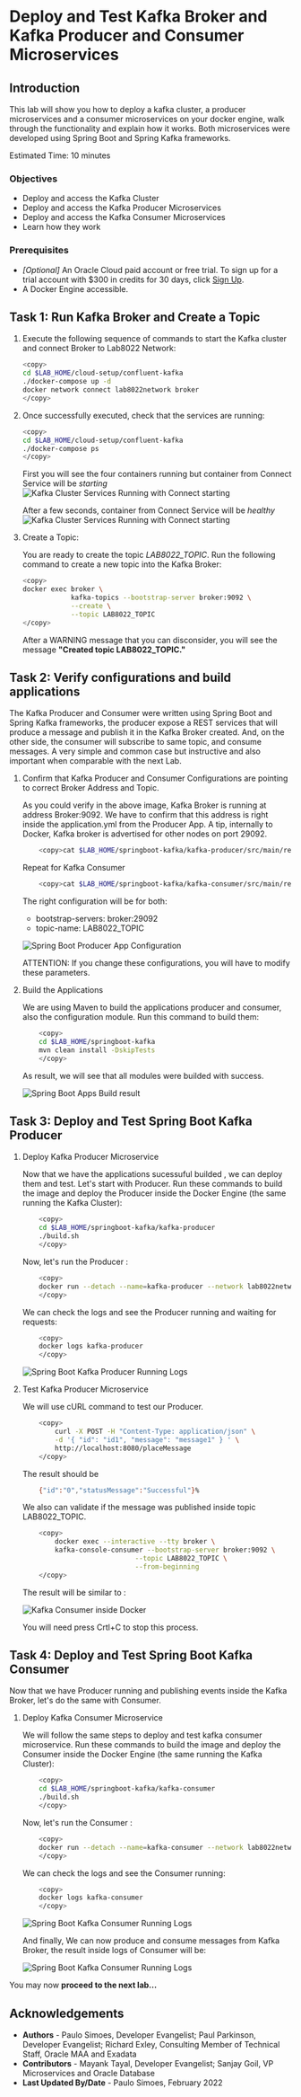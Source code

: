 # Deploy and Test Kafka Broker and Kafka Producer and Consumer Microservices

## Introduction

This lab will show you how to deploy a kafka cluster, a producer microservices and a consumer microservices on your docker engine, walk through the functionality and explain how it works. Both microservices were developed using Spring Boot and Spring Kafka frameworks.

Estimated Time: 10 minutes

### Objectives

- Deploy and access the Kafka Cluster
- Deploy and access the Kafka Producer Microservices
- Deploy and access the Kafka Consumer Microservices
- Learn how they work

### Prerequisites

- *[Optional]* An Oracle Cloud paid account or free trial. To sign up for a trial account with $300 in credits for 30 days, click [Sign Up](http://oracle.com/cloud/free).
- A Docker Engine accessible.

## Task 1: Run Kafka Broker and Create a Topic

1. Execute the following sequence of commands to start the Kafka cluster and connect Broker to Lab8022 Network:

    ```bash
    <copy>
    cd $LAB_HOME/cloud-setup/confluent-kafka
    ./docker-compose up -d
    docker network connect lab8022network broker
    </copy>
    ```

2. Once successfully executed, check that the services are running:

    ```bash
    <copy>
    cd $LAB_HOME/cloud-setup/confluent-kafka
    ./docker-compose ps
    </copy>
    ```

    First you will see the four containers running but container from Connect Service will be *starting*
   ![Kafka Cluster Services Running with Connect starting](images/kafka-plaform-containers-status-starting.png)

    After a few seconds, container from Connect Service will be *healthy*
    ![Kafka Cluster Services Running with Connect starting](images/kafka-plaform-containers-status-healthy.png)

3. Create a Topic:

    You are ready to create the topic *LAB8022_TOPIC*. Run the following command to create a new topic into the Kafka Broker:

    ```bash
    <copy>
    docker exec broker \
                kafka-topics --bootstrap-server broker:9092 \
                --create \
                --topic LAB8022_TOPIC
    </copy>
    ```

    After a WARNING message that you can disconsider, you will see the message **"Created topic LAB8022_TOPIC."**

## Task 2: Verify configurations and build applications

The Kafka Producer and Consumer were written using Spring Boot and Spring Kafka frameworks, the producer expose a REST services that will produce a message and publish it in the Kafka Broker created. And, on the other side, the consumer will subscribe to same topic, and consume messages. A very simple and common case but instructive and also important when comparable with the next Lab.

1. Confirm that Kafka Producer and Consumer Configurations are pointing to correct Broker Address and Topic.

    As you could verify in the above image, Kafka Broker is running at address Broker:9092. We have to confirm that this address is right inside the application.yml from the Producer App. A tip, internally to Docker, Kafka broker is advertised for other nodes on port 29092.

    ```bash
        <copy>cat $LAB_HOME/springboot-kafka/kafka-producer/src/main/resources/application.yaml</copy>
    ```

    Repeat for Kafka Consumer

    ```bash
        <copy>cat $LAB_HOME/springboot-kafka/kafka-consumer/src/main/resources/application.yaml</copy>
    ```

    The right configuration will be for both:

    - bootstrap-servers: broker:29092
    - topic-name: LAB8022_TOPIC

    ![Spring Boot Producer App Configuration](images/springboot-kafka-config.png " ")

    ATTENTION: If you change these configurations, you will have to modify these parameters.

2. Build the Applications

    We are using Maven to build the applications producer and consumer, also the configuration module. Run this command to build them:

    ```bash
        <copy>
        cd $LAB_HOME/springboot-kafka
        mvn clean install -DskipTests
        </copy>
    ```

    As result, we will see that all modules were builded with success.

    ![Spring Boot Apps Build result](images/springboot-kafka-build-result.png " ")

## Task 3: Deploy and Test Spring Boot Kafka Producer

1. Deploy Kafka Producer Microservice

    Now that we have the applications sucessuful builded , we can deploy them and test. Let's start with Producer. Run these commands to build the image and deploy the Producer inside the Docker Engine (the same running the Kafka Cluster):

    ```bash
        <copy>
        cd $LAB_HOME/springboot-kafka/kafka-producer
        ./build.sh
        </copy>
    ```

    Now, let's run the Producer :

    ```bash
        <copy>
        docker run --detach --name=kafka-producer --network lab8022network -p 8080:8080 kafka-producer:0.0.1-SNAPSHOT
        </copy>
    ```

    We can check the logs and see the Producer running and waiting for requests:

    ```bash
        <copy>
        docker logs kafka-producer
        </copy>
    ```

    ![Spring Boot Kafka Producer Running Logs](images/springboot-kafka-producer-running.png " ")

2. Test Kafka Producer Microservice

    We will use cURL command to test our Producer.

    ```bash
        <copy>
            curl -X POST -H "Content-Type: application/json" \
            -d '{ "id": "id1", "message": "message1" } ' \
            http://localhost:8080/placeMessage
        </copy>
    ```

    The result should be

    ```bash
        {"id":"0","statusMessage":"Successful"}%
    ```

    We also can validate if the message was published inside topic LAB8022_TOPIC.

    ```bash
        <copy>
            docker exec --interactive --tty broker \
            kafka-console-consumer --bootstrap-server broker:9092 \
                                --topic LAB8022_TOPIC \
                                --from-beginning
        </copy>
    ```

    The result will be similar to :

    ![Kafka Consumer inside Docker](images/kafka-consumer-docker.png " ")

    You will need press Crtl+C to stop this process.

## Task 4: Deploy and Test Spring Boot Kafka Consumer

Now that we have Producer running and publishing events inside the Kafka Broker, let's do the same with Consumer.

1. Deploy Kafka Consumer Microservice

    We will follow the same steps to deploy and test kafka consumer microservice. Run these commands to build the image and deploy the Consumer inside the Docker Engine (the same running the Kafka Cluster):

    ```bash
        <copy>
        cd $LAB_HOME/springboot-kafka/kafka-consumer
        ./build.sh
        </copy>
    ```

    Now, let's run the Consumer :

    ```bash
        <copy>
        docker run --detach --name=kafka-consumer --network lab8022network kafka-consumer:0.0.1-SNAPSHOT
        </copy>
    ```

    We can check the logs and see the Consumer running:

    ```bash
        <copy>
        docker logs kafka-consumer
        </copy>
    ```

    ![Spring Boot Kafka Consumer Running Logs](images/springboot-kafka-consumer-running.png " ")

    And finally, We can now produce and consume messages from Kafka Broker, the result inside logs of Consumer will be:

    ![Spring Boot Kafka Consumer Running Logs](images/springboot-kafka-consumer-test.png " ")

You may now **proceed to the next lab...**

## Acknowledgements

- **Authors** - Paulo Simoes, Developer Evangelist; Paul Parkinson, Developer Evangelist; Richard Exley, Consulting Member of Technical Staff, Oracle MAA and Exadata
- **Contributors** - Mayank Tayal, Developer Evangelist; Sanjay Goil, VP Microservices and Oracle Database
- **Last Updated By/Date** - Paulo Simoes, February 2022
